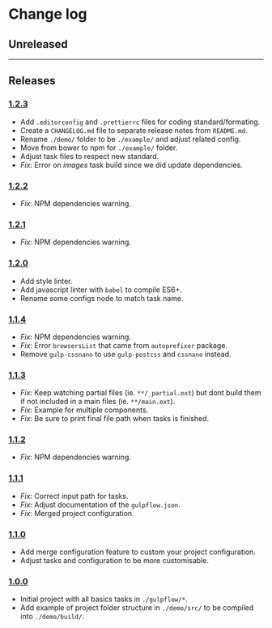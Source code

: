 # Change log

## Unreleased

---

## Releases

### [1.2.3](https://github.com/Essomia/frontend-boilerplate/compare/1.2.2...1.2.3)

- Add `.editorconfig` and `.prettierrc` files for coding standard/formating.
- Create a `CHANGELOG.md` file to separate release notes from `README.md`.
- Rename `./demo/` folder to be `./example/` and adjust related config.
- Move from bower to npm for `./example/` folder.
- Adjust task files to respect new standard.
- _Fix_: Error on _images_ task build since we did update dependencies.

### [1.2.2](https://github.com/Essomia/frontend-boilerplate/compare/1.2.1...1.2.2)

- _Fix_: NPM dependencies warning.

### [1.2.1](https://github.com/Essomia/frontend-boilerplate/compare/1.2.0...1.2.1)

- _Fix_: NPM dependencies warning.

### [1.2.0](https://github.com/Essomia/frontend-boilerplate/compare/1.1.4...1.2.0)

- Add style linter.
- Add javascript linter with `babel` to compile ES6+.
- Rename some configs node to match task name.

### [1.1.4](https://github.com/Essomia/frontend-boilerplate/compare/1.1.3...1.1.4)

- _Fix_: NPM dependencies warning.
- _Fix_: Error `browsersList` that came from `autoprefixer` package.
- Remove `gulp-cssnano` to use `gulp-postcss` and `cssnano` instead.

### [1.1.3](https://github.com/Essomia/frontend-boilerplate/compare/1.1.2...1.1.3)

- _Fix_: Keep watching partial files (ie. `**/_partial.ext`) but dont build them if not included in a main files (ie. `**/main.ext`).
- _Fix_: Example for multiple components.
- _Fix_: Be sure to print final file path when tasks is finished.

### [1.1.2](https://github.com/Essomia/frontend-boilerplate/compare/1.1.1...1.1.2)

- _Fix_: NPM dependencies warning.

### [1.1.1](https://github.com/Essomia/frontend-boilerplate/compare/1.1.0...1.1.1)

- _Fix_: Correct input path for tasks.
- _Fix_: Adjust documentation of the `gulpflow.json`.
- _Fix_: Merged project configuration.

### [1.1.0](https://github.com/Essomia/frontend-boilerplate/compare/1.0.0...1.1.0)

- Add merge configuration feature to custom your project configuration.
- Adjust tasks and configuration to be more customisable.

### [1.0.0](https://github.com/Essomia/frontend-boilerplate/tree/1.0.0)

- Initial project with all basics tasks in `./gulpflow/*`.
- Add example of project folder structure in `./demo/src/` to be compiled into `./demo/build/`.
